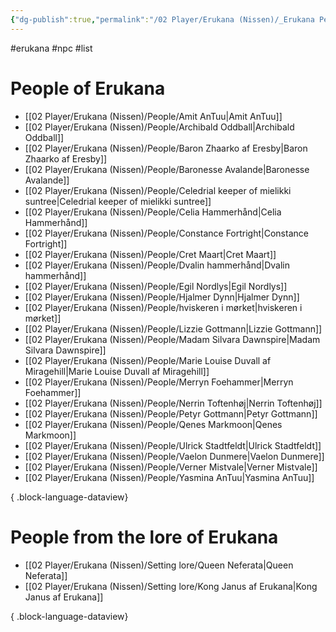```yaml
---
{"dg-publish":true,"permalink":"/02 Player/Erukana (Nissen)/_Erukana People List/"}
---
```


#erukana #npc #list 

# People of Erukana 
- [[02 Player/Erukana (Nissen)/People/Amit AnTuu\|Amit AnTuu]]
- [[02 Player/Erukana (Nissen)/People/Archibald Oddball\|Archibald Oddball]]
- [[02 Player/Erukana (Nissen)/People/Baron Zhaarko af Eresby\|Baron Zhaarko af Eresby]]
- [[02 Player/Erukana (Nissen)/People/Baronesse Avalande\|Baronesse Avalande]]
- [[02 Player/Erukana (Nissen)/People/Celedrial keeper of mielikki suntree\|Celedrial keeper of mielikki suntree]]
- [[02 Player/Erukana (Nissen)/People/Celia Hammerhånd\|Celia Hammerhånd]]
- [[02 Player/Erukana (Nissen)/People/Constance Fortright\|Constance Fortright]]
- [[02 Player/Erukana (Nissen)/People/Cret Maart\|Cret Maart]]
- [[02 Player/Erukana (Nissen)/People/Dvalin hammerhånd\|Dvalin hammerhånd]]
- [[02 Player/Erukana (Nissen)/People/Egil Nordlys\|Egil Nordlys]]
- [[02 Player/Erukana (Nissen)/People/Hjalmer Dynn\|Hjalmer Dynn]]
- [[02 Player/Erukana (Nissen)/People/hviskeren i mørket\|hviskeren i mørket]]
- [[02 Player/Erukana (Nissen)/People/Lizzie Gottmann\|Lizzie Gottmann]]
- [[02 Player/Erukana (Nissen)/People/Madam Silvara Dawnspire\|Madam Silvara Dawnspire]]
- [[02 Player/Erukana (Nissen)/People/Marie Louise Duvall af Miragehill\|Marie Louise Duvall af Miragehill]]
- [[02 Player/Erukana (Nissen)/People/Merryn Foehammer\|Merryn Foehammer]]
- [[02 Player/Erukana (Nissen)/People/Nerrin Toftenhøj\|Nerrin Toftenhøj]]
- [[02 Player/Erukana (Nissen)/People/Petyr Gottmann\|Petyr Gottmann]]
- [[02 Player/Erukana (Nissen)/People/Qenes Markmoon\|Qenes Markmoon]]
- [[02 Player/Erukana (Nissen)/People/Ulrick Stadtfeldt\|Ulrick Stadtfeldt]]
- [[02 Player/Erukana (Nissen)/People/Vaelon Dunmere\|Vaelon Dunmere]]
- [[02 Player/Erukana (Nissen)/People/Verner Mistvale\|Verner Mistvale]]
- [[02 Player/Erukana (Nissen)/People/Yasmina AnTuu\|Yasmina AnTuu]]

{ .block-language-dataview}

# People from the lore of Erukana 
- [[02 Player/Erukana (Nissen)/Setting lore/Queen Neferata\|Queen Neferata]]
- [[02 Player/Erukana (Nissen)/Setting lore/Kong Janus af Erukana\|Kong Janus af Erukana]]

{ .block-language-dataview}
